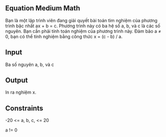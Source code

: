 Equation
Medium
Math
---

Bạn là một lập trình viên đang giải quyết bài toán tìm nghiệm của phương trình bậc nhất ax + b = c. Phương trình này có ba hệ số a, b, và c là các số nguyên. Bạn cần phải tính toán nghiệm của phương trình này. Đảm bảo a ≠ 0, bạn có thể tính nghiệm bằng công thức x = (c - b) / a.

## Input
Ba số nguyên a, b, và c

## Output
In ra nghiệm x.

## Constraints
-20 <= a, b, c, <= 20

a != 0

